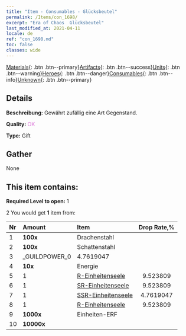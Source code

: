 ```yaml
---
title: "Item - Consumables - Glücksbeutel"
permalink: /Items/con_1698/
excerpt: "Era of Chaos  Glücksbeutel"
last_modified_at: 2021-04-11
locale: de
ref: "con_1698.md"
toc: false
classes: wide
---
```

 [Materials](/de/Items/){: .btn .btn--primary}[Artifacts](/de/Items/Artifacts/){: .btn .btn--success}[Units](/de/Items/Units/){: .btn .btn--warning}[Heroes](/de/Items/Heroes/){: .btn .btn--danger}[Consumables](/de/Items/Consumables/){: .btn .btn--info}[Unknown](/de/Items/Unknown/){: .btn .btn--primary}

## Details
 **Beschreibung:** Gewährt zufällig eine Art Gegenstand.

 **Quality:** <span style="color: #DA70D6">OK</span>

 **Type:** Gift

## Gather

  None

## This item contains:

 **Required Level to open:** 1

 2 You would get **1** item  from:

  | Nr | Amount |     Item    | Drop Rate,% |
  |:---|:-------|:------------|:---------:|
  | 1 |  **100x** | Drachenstahl |  | 4.7619047 | 
  | 2 |  **100x** | Schattenstahl |  | 6.6666665 | 
  | 3 | _GUILDPOWER_0 | 4.7619047 | 
  | 4 |  **10x** | Energie |  | 4.7619047 | 
  | 5 | 1 | [R-Einheitenseele](/de/Items/con_533/) | 9.523809 | 
  | 6 | 1 | [SR-Einheitenseele](/de/Items/con_534/) | 9.523809 | 
  | 7 | 1 | [SSR-Einheitenseele](/de/Items/con_535/) | 4.7619047 | 
  | 8 | 1 | [R-Einheitenseele](/de/Items/con_533/) | 9.523809 | 
  | 9 |  **1000x** | Einheiten-ERF |  | 22.857143 | 
  | 10 |  **10000x** | <i class="fas fa-coins"/> |  | 22.857143 | 
